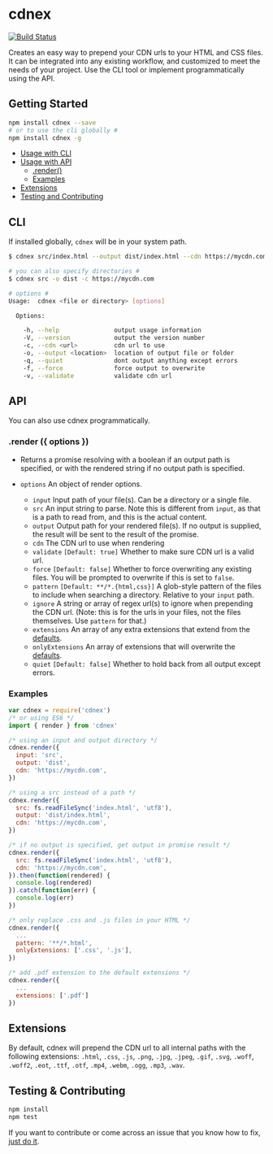 # cdnex
[![Build Status](https://travis-ci.org/jsonmaur/cdnex.svg?branch=master)](https://travis-ci.org/jsonmaur/cdnex)

Creates an easy way to prepend your CDN urls to your HTML and CSS files. It can be integrated into any existing workflow, and customized to meet the needs of your project. Use the CLI tool or implement programmatically using the API.

## Getting Started
```bash
npm install cdnex --save
# or to use the cli globally #
npm install cdnex -g
```

- [Usage with CLI](#cli)
- [Usage with API](#api)
  - [.render()](#api-render)
  - [Examples](#api-examples)
- [Extensions](#extensions)
- [Testing and Contributing](#help)

<a name="cli"></a>
## CLI

If installed globally, `cdnex` will be in your system path.

```bash
$ cdnex src/index.html --output dist/index.html --cdn https://mycdn.com

# you can also specify directories #
$ cdnex src -o dist -c https://mycdn.com

# options #
Usage:  cdnex <file or directory> [options]

  Options:

    -h, --help               output usage information
    -V, --version            output the version number
    -c, --cdn <url>          cdn url to use
    -o, --output <location>  location of output file or folder
    -q, --quiet              dont output anything except errors
    -f, --force              force output to overwrite
    -v, --validate           validate cdn url
```

<a name="api"></a>
## API

You can also use cdnex programmatically.

<a name="api-render"></a>
### .render ({ options })

- Returns a promise resolving with a boolean if an output path is specified, or with the rendered string if no output path is specified.

- `options` An object of render options.
  - `input` Input path of your file(s). Can be a directory or a single file.
  - `src` An input string to parse. Note this is different from `input`, as that is a path to read from, and this is the actual content.
  - `output` Output path for your rendered file(s). If no output is supplied, the result will be sent to the result of the promise.
  - `cdn` The CDN url to use when rendering
  - `validate` `[Default: true]` Whether to make sure CDN url is a valid url.
  - `force` `[Default: false]` Whether to force overwriting any existing files. You will be prompted to overwrite if this is set to `false`.
  - `pattern` `[Default: **/*.{html,css}]` A glob-style pattern of the files to include when searching a directory. Relative to your `input` path.
  - `ignore` A string or array of regex url(s) to ignore when prepending the CDN url. (Note: this is for the urls in your files, not the files themselves. Use `pattern` for that.)
  - `extensions` An array of any extra extensions that extend from the [defaults](#extensions).
  - `onlyExtensions` An array of extensions that will overwrite the [defaults](#extensions).
  - `quiet` `[Default: false]` Whether to hold back from all output except errors.

<a name="api-examples"></a>
### Examples

```javascript
var cdnex = require('cdnex')
/* or using ES6 */
import { render } from 'cdnex'

/* using an input and output directory */
cdnex.render({
  input: 'src',
  output: 'dist',
  cdn: 'https://mycdn.com',
})

/* using a src instead of a path */
cdnex.render({
  src: fs.readFileSync('index.html', 'utf8'),
  output: 'dist/index.html',
  cdn: 'https://mycdn.com',
})

/* if no output is specified, get output in promise result */
cdnex.render({
  src: fs.readFileSync('index.html', 'utf8'),
  cdn: 'https://mycdn.com',
}).then(function(rendered) {
  console.log(rendered)
}).catch(function(err) {
  console.log(err)
})

/* only replace .css and .js files in your HTML */
cdnex.render({
  ...
  pattern: '**/*.html',
  onlyExtensions: ['.css', '.js'],
})

/* add .pdf extension to the default extensions */
cdnex.render({
  ...
  extensions: ['.pdf']
})
```

<a name="extensions"></a>
## Extensions

By default, cdnex will prepend the CDN url to all internal paths with the following extensions: `.html`, `.css`, `.js`, `.png`, `.jpg`, `.jpeg`, `.gif`, `.svg`, `.woff`, `.woff2`, `.eot`, `.ttf`, `.otf`, `.mp4`, `.webm`, `.ogg`, `.mp3`, `.wav`.

<a name="help"></a>
## Testing & Contributing
```bash
npm install
npm test
```

If you want to contribute or come across an issue that you know how to fix, [just do it](https://www.youtube.com/watch?v=ZXsQAXx_ao0).
